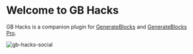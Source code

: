 # Welcome to GB Hacks

GB Hacks is a companion plugin for <a href="https://generateblocks.com/?ref=527">GenerateBlocks</a> and <a href="https://generateblocks.com/pro/?ref=527">GenerateBlocks Pro</a>.

![gb-hacks-social](https://github.com/DLXPlugins/gb-hacks/assets/636521/988b45cc-959a-4e74-a865-425429b347f3)

